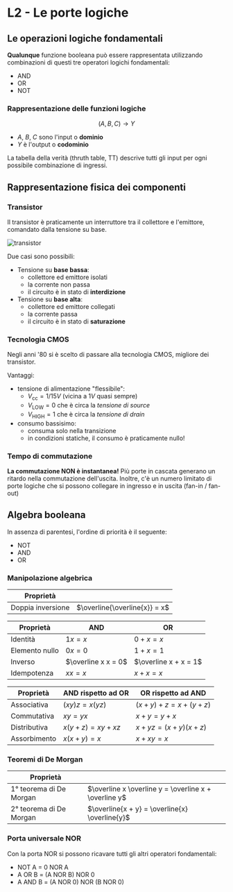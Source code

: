 # L2 - Le porte logiche

## Le operazioni logiche fondamentali
**Qualunque** funzione booleana può essere rappresentata utilizzando combinazioni di questi tre operatori logichi fondamentali:

- AND
- OR
- NOT

### Rappresentazione delle funzioni logiche
$$
(A, \, B, \, C) \rightarrow Y
$$

- $A$, $B$, $C$ sono l'input o **dominio**
- $Y$ è l'output o **codominio**

La tabella della verità (thruth table, TT) descrive tutti gli input per ogni possibile combinazione di ingressi.

## Rappresentazione fisica dei componenti
### Transistor
Il transistor è praticamente un interruttore tra il collettore e l'emittore, comandato dalla tensione su base.

![transistor](https://i.imgur.com/8bXQrv3.png)

Due casi sono possibili:
- Tensione su **base bassa**:
    - collettore ed emittore isolati
    - la corrente non passa
    - il circuito è in stato di **interdizione**
- Tensione su **base alta**:
    - collettore ed emittore collegati
    - la corrente passa
    - il circuito è in stato di **saturazione**

### Tecnologia CMOS
Negli anni '80 si è scelto di passare alla tecnologia CMOS, migliore dei transistor.

Vantaggi:
- tensione di alimentazione "flessibile":
    - $V_\text{cc} = 1/15V$ (vicina a $1V$ quasi sempre)
    - $V_\text{LOW} = 0$ che è circa la *tensione di source*
    - $V_\text{HIGH} = 1$ che è circa la *tensione di drain*
- consumo bassisimo:
    - consuma solo nella transizione
    - in condizioni statiche, il consumo è praticamente nullo!
    
### Tempo di commutazione
**La commutazione NON è instantanea!**
Più porte in cascata generano un ritardo nella commutazione dell'uscita. Inoltre, c'è un numero limitato di porte logiche che si possono collegare in ingresso e in uscita (fan-in / fan-out)

## Algebra booleana
In assenza di parentesi, l'ordine di priorità è il seguente:

- NOT
- AND
- OR

### Manipolazione algebrica

| Proprietà | |
|-----------|---|
| Doppia inversione | $\overline{\overline{x}} = x$

| Proprietà | AND | OR |
| -------- | -------- | -------- |
| Identità | $1x = x$ | $0 + x = x$|
| Elemento nullo | $0x = 0$ | $1 + x = 1$
| Inverso | $\overline x x = 0$ | $\overline x + x = 1$ |
| Idempotenza | $x x = x$ | $x + x = x$ |


| Proprietà | AND rispetto ad OR | OR rispetto ad AND |
| -------- | -------- | -------- |
| Associativa | $(xy)z = x(yz)$ | $(x + y) + z = x + (y + z)$ |
| Commutativa | $xy = yx$ | $x + y = y + x$ |
| Distributiva | $x(y + z) = xy + xz$ | $x + yz = (x + y)(x + z)$ |
| Assorbimento | $x(x + y) = x$ | $x + xy = x$ |


### Teoremi di De Morgan
| Proprietà | |
|-----------|-|
|1° teorema di De Morgan|$\overline x \overline y = \overline x + \overline y$|
|2° teorema di De Morgan|$\overline{x + y} = \overline{x} \overline{y}$|


### Porta universale NOR
Con la porta NOR si possono ricavare tutti gli altri operatori fondamentali:
- NOT A = 0 NOR A
- A OR B = (A NOR B) NOR 0
- A AND B = (A NOR 0) NOR (B NOR 0)
